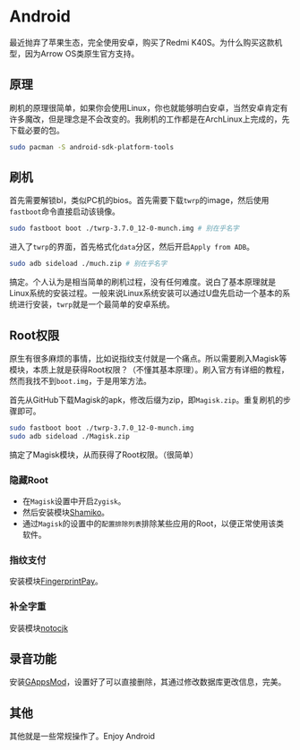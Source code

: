 # Android

最近抛弃了苹果生态，完全使用安卓，购买了Redmi K40S。为什么购买这款机型，因为Arrow OS类原生官方支持。

## 原理

刷机的原理很简单，如果你会使用Linux，你也就能够明白安卓，当然安卓肯定有许多魔改，但是理念是不会改变的。我刷机的工作都是在ArchLinux上完成的，先下载必要的包。

```sh
sudo pacman -S android-sdk-platform-tools
```

## 刷机

首先需要解锁bl，类似PC机的bios。首先需要下载`twrp`的image，然后使用`fastboot`命令直接启动该镜像。

```sh
sudo fastboot boot ./twrp-3.7.0_12-0-munch.img # 别在乎名字
```

进入了`twrp`的界面，首先格式化`data`分区，然后开启`Apply from ADB`。

```sh
sudo adb sideload ./much.zip # 别在乎名字
```

搞定。个人认为是相当简单的刷机过程，没有任何难度。说白了基本原理就是Linux系统的安装过程。一般来说Linux系统安装可以通过U盘先启动一个基本的系统进行安装，`twrp`就是一个最简单的安卓系统。

## Root权限

原生有很多麻烦的事情，比如说指纹支付就是一个痛点。所以需要刷入Magisk等模块，本质上就是获得Root权限？（不懂其基本原理）。刷入官方有详细的教程，然而我找不到`boot.img`，于是用笨方法。

首先从GitHub下载Magisk的apk，修改后缀为zip，即`Magisk.zip`。重复刷机的步骤即可。

```sh
sudo fastboot boot ./twrp-3.7.0_12-0-munch.img
sudo adb sideload ./Magisk.zip
```

搞定了Magisk模块，从而获得了Root权限。（很简单）

### 隐藏Root

+ 在`Magisk`设置中开启`Zygisk`。
+ 然后安装模块[Shamiko](https://github.com/LSPosed/LSPosed.github.io/releases)。
+ 通过`Magisk`的设置中的`配置排除列表`排除某些应用的Root，以便正常使用该类软件。

### 指纹支付

安装模块[FingerprintPay](https://github.com/eritpchy/FingerprintPay)。

### 补全字重

安装模块[notocjk](https://github.com/simonsmh/notocjk)

## 录音功能

安装[GAppsMod](https://github.com/jacopotediosi/GAppsMod)，设置好了可以直接删除，其通过修改数据库更改信息，完美。

## 其他

其他就是一些常规操作了。Enjoy Android
